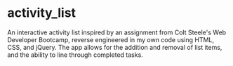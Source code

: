 # activity_list
An interactive activity list inspired by an assignment from Colt Steele's Web Developer Bootcamp, reverse engineered in my own code using HTML, CSS, and jQuery. The app allows for the addition and removal of list items, and the ability to line through completed tasks.

